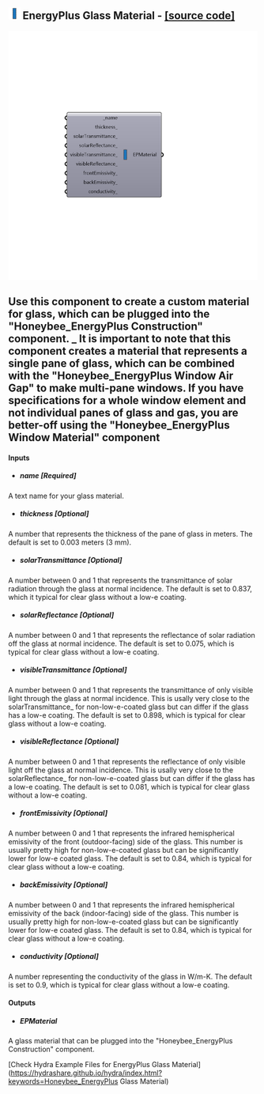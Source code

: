 ## ![](../../images/icons/EnergyPlus_Glass_Material.png) EnergyPlus Glass Material - [[source code]](https://github.com/ladybug-tools/honeybee-legacy/tree/master/src/Honeybee_EnergyPlus%20Glass%20Material.py)

![](../../images/components/EnergyPlus_Glass_Material.png)

Use this component to create a custom material for glass, which can be plugged into the "Honeybee_EnergyPlus Construction" component.
 _
 It is important to note that this component creates a material that represents a single pane of glass, which can be combined with the "Honeybee_EnergyPlus Window Air Gap" to make multi-pane windows.  If you have specifications for a whole window element and not individual panes of glass and gas, you are better-off using the "Honeybee_EnergyPlus Window Material" component
 -
 

#### Inputs
* ##### name [Required]
A text name for your glass material.
* ##### thickness [Optional]
A number that represents the thickness of the pane of glass in meters.  The default is set to 0.003 meters (3 mm).
* ##### solarTransmittance [Optional]
A number between 0 and 1 that represents the transmittance of solar radiation through the glass at normal incidence.  The default is set to 0.837, which it typical for clear glass without a low-e coating.
* ##### solarReflectance [Optional]
A number between 0 and 1 that represents the reflectance of solar radiation off the glass at normal incidence.  The default is set to 0.075, which is typical for clear glass without a low-e coating.
* ##### visibleTransmittance [Optional]
A number between 0 and 1 that represents the transmittance of only visible light through the glass at normal incidence.  This is usally very close to the solarTransmittance_ for non-low-e-coated glass but can differ if the glass has a low-e coating. The default is set to 0.898, which is typical for clear glass without a low-e coating.
* ##### visibleReflectance [Optional]
A number between 0 and 1 that represents the reflectance of only visible light off the glass at normal incidence.  This is usally very close to the solarReflectance_ for non-low-e-coated glass but can differ if the glass has a low-e coating. The default is set to 0.081, which is typical for clear glass without a low-e coating.
* ##### frontEmissivity [Optional]
A number between 0 and 1 that represents the infrared hemispherical emissivity of the front (outdoor-facing) side of the glass.  This number is usually pretty high for non-low-e-coated glass but can be significantly lower for low-e coated glass.  The default is set to 0.84, which is typical for clear glass without a low-e coating.
* ##### backEmissivity [Optional]
A number between 0 and 1 that represents the infrared hemispherical emissivity of the back (indoor-facing) side of the glass.  This number is usually pretty high for non-low-e-coated glass but can be significantly lower for low-e coated glass.  The default is set to 0.84, which is typical for clear glass without a low-e coating.
* ##### conductivity [Optional]
A number representing the conductivity of the glass in W/m-K. The default is set to 0.9, which is typical for clear glass without a low-e coating.

#### Outputs
* ##### EPMaterial
A glass material that can be plugged into the "Honeybee_EnergyPlus Construction" component.


[Check Hydra Example Files for EnergyPlus Glass Material](https://hydrashare.github.io/hydra/index.html?keywords=Honeybee_EnergyPlus Glass Material)